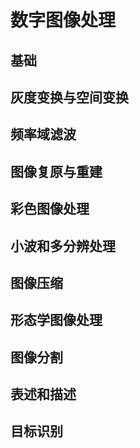 # 数字图像处理

## 基础
## 灰度变换与空间变换
## 频率域滤波
## 图像复原与重建
## 彩色图像处理
## 小波和多分辨处理
## 图像压缩
## 形态学图像处理
## 图像分割
## 表述和描述
## 目标识别
